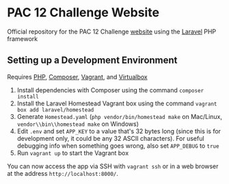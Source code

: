 # PAC 12 Challenge Website

Official repository for the PAC 12 Challenge
[website](https://pac12challenge.org/) using the
[Laravel](https://laravel.com/) PHP framework

## Setting up a Development Environment

Requires [PHP](https://php.net), [Composer](https://getcomposer.org/),
[Vagrant](https://www.vagrantup.com/), and [Virtualbox](https://virtualbox.org)

1. Install dependencies with Composer using the command `composer install`
2. Install the Laravel Homestead Vagrant box using the command
   `vagrant box add laravel/homestead`
3. Generate `Homestead.yaml` (`php vendor/bin/homestead make` on Mac/Linux,
   `vendor\\bin\\homestead make` on Windows)
4. Edit `.env` and set `APP_KEY` to a value that's 32 bytes long (since this
   is for development only, it could be any 32 ASCII characters). For useful
   debugging info when something goes wrong, also set `APP_DEBUG` to `true`
5. Run `vagrant up` to start the Vagrant box

You can now access the app via SSH with `vagrant ssh` or in a web browser at
the address `http://localhost:8000/`.
